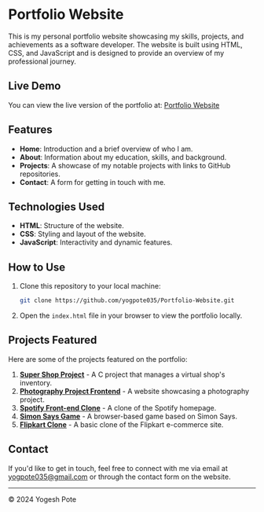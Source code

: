 # Portfolio Website

This is my personal portfolio website showcasing my skills, projects, and achievements as a software developer. The website is built using HTML, CSS, and JavaScript and is designed to provide an overview of my professional journey.

## Live Demo

You can view the live version of the portfolio at: [Portfolio Website](https://yogpote035.github.io/Portfolio-Website/)

## Features

- **Home**: Introduction and a brief overview of who I am.
- **About**: Information about my education, skills, and background.
- **Projects**: A showcase of my notable projects with links to GitHub repositories.
- **Contact**: A form for getting in touch with me.

## Technologies Used

- **HTML**: Structure of the website.
- **CSS**: Styling and layout of the website.
- **JavaScript**: Interactivity and dynamic features.

## How to Use

1. Clone this repository to your local machine:

    ```bash
    git clone https://github.com/yogpote035/Portfolio-Website.git
    ```

2. Open the `index.html` file in your browser to view the portfolio locally.


## Projects Featured

Here are some of the projects featured on the portfolio:

1. **[Super Shop Project](https://github.com/yogpote035/Super-Shop-Project-Using-C/blob/main/Super_Shop%20Project.c)** - A C project that manages a virtual shop's inventory.
2. **[Photography Project Frontend](https://yogpote035.github.io/PHOTOGRAPHY-PROJECT-FRONTEND/)** - A website showcasing a photography project.
3. **[Spotify Front-end Clone](https://yogpote035.github.io/Spotify-front-end-Clone/)** - A clone of the Spotify homepage.
4. **[Simon Says Game](https://yogpote035.github.io/Simon-Says-Game/)** - A browser-based game based on Simon Says.
5. **[Flipkart Clone](https://yogpote035.github.io/Flipkart-Clone-Basic/)** - A basic clone of the Flipkart e-commerce site.

## Contact

If you'd like to get in touch, feel free to connect with me via email at [yogpote035@gmail.com](mailto:yogpote035@gmail.com) or through the contact form on the website.

---

© 2024 Yogesh Pote

